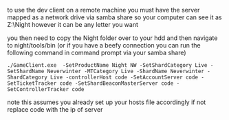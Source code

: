 to use the dev client on a remote machine you must have the server mapped as a network drive via samba share so your computer can see it as Z:\Night however it can be any letter you want

you then need to copy the Night folder over to your hdd and then navigate to night/tools/bin (or if you have a beefy connection you can run the following command in command prompt via your samba share)

`./GameClient.exe  -SetProductName Night NW -SetShardCategory Live -SetShardName Neverwinter -MTCategory Live -ShardName Neverwinter -ShardCategory Live -controllerHost code -SetAccountServer code -SetTicketTracker code -SetShardBeaconMasterServer code -SetControllerTracker code`

note this assumes you already set up your hosts file accordingly if not replace code with the ip of server
